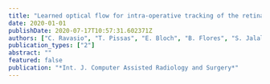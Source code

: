 ```yaml
---
title: "Learned optical flow for intra-operative tracking of the retinal fundus"
date: 2020-01-01
publishDate: 2020-07-17T10:57:31.602371Z
authors: ["C. Ravasio", "T. Pissas", "E. Bloch", "B. Flores", "S. Jalali", "D. Stoyanov", "M. J. Cardoso", "L. Da Cruz*", "C. Bergeles*"]
publication_types: ["2"]
abstract: ""
featured: false
publication: "*Int. J. Computer Assisted Radiology and Surgery*"
---
```


